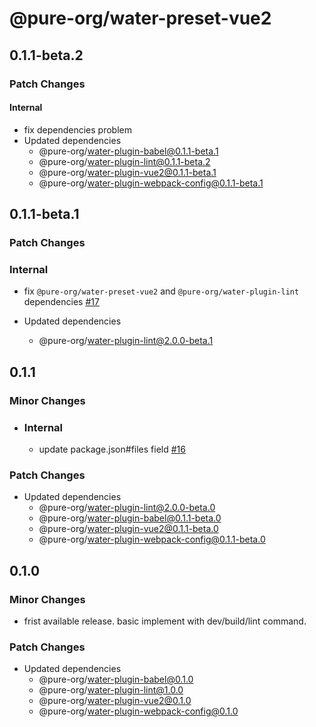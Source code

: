 # @pure-org/water-preset-vue2

## 0.1.1-beta.2

### Patch Changes

#### Internal
- fix dependencies problem
- Updated dependencies
  - @pure-org/water-plugin-babel@0.1.1-beta.1
  - @pure-org/water-plugin-lint@0.1.1-beta.2
  - @pure-org/water-plugin-vue2@0.1.1-beta.1
  - @pure-org/water-plugin-webpack-config@0.1.1-beta.1

## 0.1.1-beta.1

### Patch Changes

### Internal

- fix `@pure-org/water-preset-vue2` and `@pure-org/water-plugin-lint` dependencies [#17](https://github.com/yidafu/pure-water/pull/17)

- Updated dependencies
  - @pure-org/water-plugin-lint@2.0.0-beta.1

## 0.1.1

### Minor Changes

- ### Internal

  - update package.json#files field [#16](https://github.com/yidafu/pure-water/pull/16)

### Patch Changes

- Updated dependencies
  - @pure-org/water-plugin-lint@2.0.0-beta.0
  - @pure-org/water-plugin-babel@0.1.1-beta.0
  - @pure-org/water-plugin-vue2@0.1.1-beta.0
  - @pure-org/water-plugin-webpack-config@0.1.1-beta.0

## 0.1.0

### Minor Changes

- frist available release. basic implement with dev/build/lint command.

### Patch Changes

- Updated dependencies
  - @pure-org/water-plugin-babel@0.1.0
  - @pure-org/water-plugin-lint@1.0.0
  - @pure-org/water-plugin-vue2@0.1.0
  - @pure-org/water-plugin-webpack-config@0.1.0
